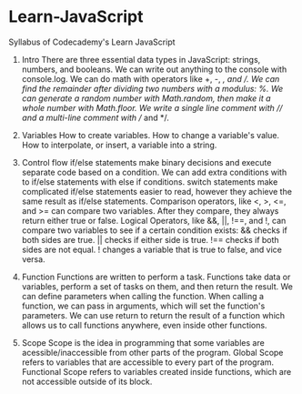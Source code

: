 # Learn-JavaScript

Syllabus of Codecademy's Learn JavaScript 

1. Intro
There are three essential data types in JavaScript: strings, numbers, and booleans.
We can write out anything to the console with console.log.
We can do math with operators like +, -, *, and /.
We can find the remainder after dividing two numbers with a modulus: %.
We can generate a random number with Math.random, then make it a whole number with Math.floor.
We write a single line comment with // and a multi-line comment with /* and */.

2. Variables
How to create variables.
How to change a variable's value.
How to interpolate, or insert, a variable into a string.

3. Control flow
if/else statements make binary decisions and execute separate code based on a condition.
We can add extra conditions with to if/else statements with else if conditions.
switch statements make complicated if/else statements easier to read, however they achieve the same result as if/else statements.
Comparison operators, like <, >, <=, and >= can compare two variables. After they compare, they always return either true or false.
Logical Operators, like &&, ||, !==, and !, can compare two variables to see if a certain condition exists:
&& checks if both sides are true.
|| checks if either side is true.
!== checks if both sides are not equal.
! changes a variable that is true to false, and vice versa.

4. Function
Functions are written to perform a task.
Functions take data or variables, perform a set of tasks on them, and then return the result.
We can define parameters when calling the function.
When calling a function, we can pass in arguments, which will set the function's parameters.
We can use return to return the result of a function which allows us to call functions anywhere, even inside other functions.

5. Scope
Scope is the idea in programming that some variables are acessible/inaccessible from other parts of the program.
Global Scope refers to variables that are accessible to every part of the program.
Functional Scope refers to variables created inside functions, which are not accessible outside of its block.
